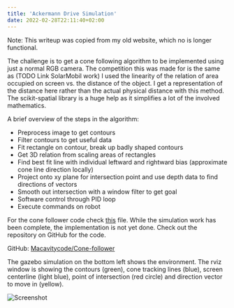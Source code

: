 ```yaml
---
title: 'Ackermann Drive Simulation'
date: 2022-02-28T22:11:40+02:00
---
```


Note: This writeup was copied from my old website, which no is longer functional.

The challenge is to get a cone following algorithm to be implemented using just a normal RGB camera.
The competition this was made for is the same as (TODO Link SolarMobil work)
I used the linearity of the relation of area occupied on screen vs. the distance of the object.
I get a representation of the distance here rather than the actual physical distance with this method.
The scikit-spatial library is a huge help as it simplifies a lot of the involved mathematics.

A brief overview of the steps in the algorithm:

- Preprocess image to get contours
- Filter contours to get useful data
- Fit rectangle on contour, break up badly shaped contours
- Get 3D relation from scaling areas of rectangles
- Find best fit line with individual leftward and rightward bias (approximate cone line direction locally)
- Project onto xy plane for intersection point and use depth data to find directions of vectors
- Smooth out intersection with a window filter to get goal
- Software control through PID loop
- Execute commands on robot

For the cone follower code check [this](https://github.com/Macavitycode/cone-follower/blob/master/scripts/cone_follower.py) file.
While the simulation work has been complete, the implementation is not yet done. Check out the repository on GitHub for the code.

GitHub: [Macavitycode/Cone-follower](https://github.com/Macavitycode/cone-follower)

The gazebo simulation on the bottom left shows the environment. The rviz window is showing the contours (green), cone tracking lines (blue), screen centerline (light blue), point of intersection (red circle) and direction vector to move in (yellow).

![Screenshot](/images/cone-follower.png)
